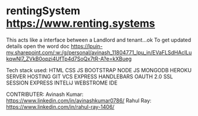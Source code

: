 # rentingSystem   https://www.renting.systems
This acts like a interface between a Landlord and tenant...ok
To get updated details open the word doc
https://lpuin-my.sharepoint.com/:w:/g/personal/avinash_11804771_lpu_in/EVaFLSdHAclLukqwNl7_ZVkB0opzi4UfTp4d7SoQx7tR-A?e=kXBueg

Tech stack used: 
HTML
CSS
JS
BOOTSTRAP
NODE JS
MONGODB
HEROKU SERVER HOSTING
GIT VCS
EXPRESS
HANDLEBARS
OAUTH 2.0
SSL
SESSION EXPRESS
INTELiJ WEBSTROME IDE

CONTRIBUTER:
Avinash Kumar: https://www.linkedin.com/in/avinashkumar0786/
Rahul Ray: https://www.linkedin.com/in/rahul-ray-1406/
